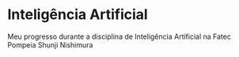 # Inteligência Artificial
Meu progresso durante a disciplina de Inteligência Artificial na Fatec Pompeia Shunji Nishimura
